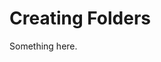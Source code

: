 [title]: # (Creating Folders)
[tags]: # (XXX)
[priority]: # (4201)
# Creating Folders
Something here.
